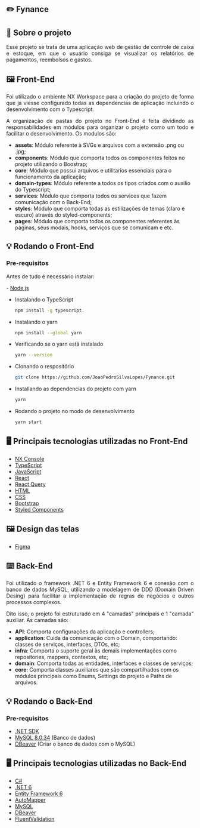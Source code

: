 ## :pencil2: Fynance

## :file_folder: Sobre o projeto

<p align="justify">
  Esse projeto se trata de uma aplicação web de gestão de controle de caixa e estoque, em que o usuário consiga se visualizar os relatórios de pagamentos, reembolsos e gastos.
</p>

## 🖼️ Front-End

<p align="justify">
  Foi utilizado o ambiente NX Workspace para a criação do projeto de forma que ja viesse configurado todas as dependencias de aplicação incluindo o desenvolvimento com o Typescript.
</p>
<p align="justify">
  A organização de pastas do projeto no Front-End é feita dividindo as responsabilidades em módulos para organizar o projeto como um todo e facilitar o desenvolvimento. Os modulos são:
</p>

  - **assets**: Módulo referente à SVGs e arquivos com a extensão .png ou .jpg;
  - **components**: Módulo que comporta todos os componentes feitos no projeto utilizando o Boostrap;
  - **core**: Módulo que possui arquivos e utilitarios essenciais para o funcionamento da aplicação;
  - **domain-types**: Módulo referente a todos os tipos criados com o auxilio do Typescript;
  - **services**: Módulo que comporta todos os services que fazem comunicação com o Back-End;
  - **styles**: Módulo que comporta todas as estilizações de temas (claro e escuro) através do styled-components;
  - **pages**: Módulo que comporta todos os componentes referentes às páginas, seus modais, hooks, serviços que se comunicam e etc.

## 💡 Rodando o Front-End

### Pre-requisitos

<p>Antes de tudo é necessário instalar: </p>  
- <a href="https://nodejs.org/pt-br/download/package-manager">Node.js</a>

* Instalando o TypeScript
  ```sh
  npm install -g typescript.
  ```

* Instalando o yarn
  ```sh
  npm install --global yarn
  ```
  
* Verificando se o yarn está instalado
  ```sh
  yarn --version
  ```

* Clonando o respositório
  ```sh
  git clone https://github.com/JoaoPedroSilvaLopes/Fynance.git
  ```

* Installando as dependencias do projeto com yarn
  ```sh
  yarn
  ```

* Rodando o projeto no modo de desenvolvimento
  ```sh
  yarn start
  ```

## :desktop_computer: Principais tecnologias utilizadas no Front-End

- <a href="https://nx.dev/recipes/nx-console">NX Console</a>
- <a href="https://www.typescriptlang.org">TypeScript</a>
- <a href="https://developer.mozilla.org/en-US/docs/Web/JavaScript">JavaScript</a>
- <a href="https://react.dev">React</a>
- <a href="https://tanstack.com/query/v3/">React Query</a>
- <a href="https://developer.mozilla.org/en-US/docs/Web/HTML">HTML</a>
- <a href="https://developer.mozilla.org/en-US/docs/Web/CSS">CSS</a>
- <a href="https://getbootstrap.com/docs/5.0/getting-started/introduction/">Bootstrap</a>
- <a href="https://styled-components.com">Styled Components</a>

## :framed_picture: Design das telas
- <a href="https://www.figma.com/file/ttbnwo7SsyCUHnsmbk9MDy/Fynance?type=design&node-id=0-1&mode=design&t=S0k5aspfu1CVOeUE-0">Figma</a>

## ⌨️ Back-End

<p align="justify">
  Foi utilizado o framework .NET 6 e Entity Framework 6 e conexão com o banco de dados MySQL, utilizando 
  a modelagem de DDD (Domain Driven Desing) para facilitar a implementação de regras de negócios e outros processos complexos.
</p>
<p align="justify">
  Dito isso, o projeto foi estruturado em 4 "camadas" principais e 1 "camada" auxiliar. As camadas são:
</p>

  - **API**: Comporta configurações da aplicação e controllers;
  - **application**: Cuida da comunicação com o Domain, comportando: classes de serviços, interfaces, DTOs, etc;
  - **infra**: Comporta o suporte geral às demais implementações como repositories, mappers, contextos, etc;
  - **domain**: Comporta todas as entidades, interfaces e classes de serviços;
  - **core**: Comporta classes auxiliares que são compartilhados com os módulos principais como Enums, Settings do projeto e Paths de arquivos.

## 💡 Rodando o Back-End

### Pre-requisitos

- <a href="https://dotnet.microsoft.com/en-us/download/visual-studio-sdks">.NET SDK</a>
- <a href="https://dev.mysql.com/downloads/installer/">MySQL 8.0.34</a> (Banco de dados)
- <a href="https://dbeaver.io/download/">DBeaver</a> (Criar o banco de dados com o MySQL) 

## :desktop_computer: Principais tecnologias utilizadas no Back-End

- <a href="https://learn.microsoft.com/pt-br/dotnet/csharp/">C#</a>
- <a href="https://dotnet.microsoft.com/en-us/download/dotnet/6.0">.NET 6</a>
- <a href="https://developer.mozilla.org/en-US/docs/Web/JavaScript">Entity Framework 6</a>
- <a href="https://automapper.org">AutoMapper</a>
- <a href="https://dev.mysql.com/downloads/installer/">MySQL</a>
- <a href="https://dbeaver.io/download/">DBeaver</a>
- <a href="https://fluentvalidation.net">FluentValidation</a>
